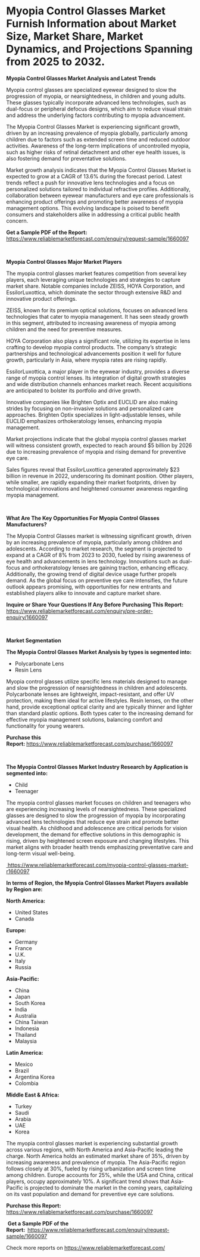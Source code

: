 <p><h1>Myopia Control Glasses Market Furnish Information about Market Size, Market Share, Market Dynamics, and Projections Spanning from 2025 to 2032.</h1></p><p><strong>Myopia Control Glasses Market Analysis and Latest Trends</strong></p>
<p><p>Myopia control glasses are specialized eyewear designed to slow the progression of myopia, or nearsightedness, in children and young adults. These glasses typically incorporate advanced lens technologies, such as dual-focus or peripheral defocus designs, which aim to reduce visual strain and address the underlying factors contributing to myopia advancement.</p><p>The Myopia Control Glasses Market is experiencing significant growth, driven by an increasing prevalence of myopia globally, particularly among children due to factors such as extended screen time and reduced outdoor activities. Awareness of the long-term implications of uncontrolled myopia, such as higher risks of retinal detachment and other eye health issues, is also fostering demand for preventative solutions.</p><p>Market growth analysis indicates that the Myopia Control Glasses Market is expected to grow at a CAGR of 13.6% during the forecast period. Latest trends reflect a push for innovative lens technologies and a focus on personalized solutions tailored to individual refractive profiles. Additionally, collaboration between eyewear manufacturers and eye care professionals is enhancing product offerings and promoting better awareness of myopia management options. This evolving landscape is poised to benefit consumers and stakeholders alike in addressing a critical public health concern.</p></p>
<p><strong>Get a Sample PDF of the Report:&nbsp;</strong> <a href="https://www.reliablemarketforecast.com/enquiry/request-sample/1660097?utm_campaign=2195&utm_medium=2&utm_source=Github&utm_content=ia&utm_term=08022025&utm_id=myopia-control-glasses">https://www.reliablemarketforecast.com/enquiry/request-sample/1660097</a></p>
<p>&nbsp;</p>
<p><strong>Myopia Control Glasses Major Market Players</strong></p>
<p><p>The myopia control glasses market features competition from several key players, each leveraging unique technologies and strategies to capture market share. Notable companies include ZEISS, HOYA Corporation, and EssilorLuxottica, which dominate the sector through extensive R&D and innovative product offerings.</p><p>ZEISS, known for its premium optical solutions, focuses on advanced lens technologies that cater to myopia management. It has seen steady growth in this segment, attributed to increasing awareness of myopia among children and the need for preventive measures.</p><p>HOYA Corporation also plays a significant role, utilizing its expertise in lens crafting to develop myopia control products. The company’s strategic partnerships and technological advancements position it well for future growth, particularly in Asia, where myopia rates are rising rapidly.</p><p>EssilorLuxottica, a major player in the eyewear industry, provides a diverse range of myopia control lenses. Its integration of digital growth strategies and wide distribution channels enhances market reach. Recent acquisitions are anticipated to bolster its portfolio and drive growth.</p><p>Innovative companies like Brighten Optix and EUCLID are also making strides by focusing on non-invasive solutions and personalized care approaches. Brighten Optix specializes in light-adjustable lenses, while EUCLID emphasizes orthokeratology lenses, enhancing myopia management.</p><p>Market projections indicate that the global myopia control glasses market will witness consistent growth, expected to reach around $5 billion by 2026 due to increasing prevalence of myopia and rising demand for preventive eye care. </p><p>Sales figures reveal that EssilorLuxottica generated approximately $23 billion in revenue in 2022, underscoring its dominant position. Other players, while smaller, are rapidly expanding their market footprints, driven by technological innovations and heightened consumer awareness regarding myopia management.</p></p>
<p>&nbsp;</p>
<p><strong>What Are The Key Opportunities For Myopia Control Glasses Manufacturers?</strong></p>
<p><p>The Myopia Control Glasses market is witnessing significant growth, driven by an increasing prevalence of myopia, particularly among children and adolescents. According to market research, the segment is projected to expand at a CAGR of 8% from 2023 to 2030, fueled by rising awareness of eye health and advancements in lens technology. Innovations such as dual-focus and orthokeratology lenses are gaining traction, enhancing efficacy. Additionally, the growing trend of digital device usage further propels demand. As the global focus on preventive eye care intensifies, the future outlook appears promising, with opportunities for new entrants and established players alike to innovate and capture market share.</p></p>
<p><strong>Inquire or Share Your Questions If Any Before Purchasing This Report:</strong> <a href="https://www.reliablemarketforecast.com/enquiry/pre-order-enquiry/1660097?utm_campaign=2195&utm_medium=2&utm_source=Github&utm_content=ia&utm_term=08022025&utm_id=myopia-control-glasses">https://www.reliablemarketforecast.com/enquiry/pre-order-enquiry/1660097</a></p>
<p>&nbsp;</p>
<p><strong>Market Segmentation</strong></p>
<p><strong>The Myopia Control Glasses Market Analysis by types is segmented into:</strong></p>
<p><ul><li>Polycarbonate Lens</li><li>Resin Lens</li></ul></p>
<p><p>Myopia control glasses utilize specific lens materials designed to manage and slow the progression of nearsightedness in children and adolescents. Polycarbonate lenses are lightweight, impact-resistant, and offer UV protection, making them ideal for active lifestyles. Resin lenses, on the other hand, provide exceptional optical clarity and are typically thinner and lighter than standard plastic options. Both types cater to the increasing demand for effective myopia management solutions, balancing comfort and functionality for young wearers.</p></p>
<p><strong>Purchase this Report:&nbsp;</strong><a href="https://www.reliablemarketforecast.com/purchase/1660097?utm_campaign=2195&utm_medium=2&utm_source=Github&utm_content=ia&utm_term=08022025&utm_id=myopia-control-glasses">https://www.reliablemarketforecast.com/purchase/1660097</a></p>
<p>&nbsp;</p>
<p><strong>The Myopia Control Glasses Market Industry Research by Application is segmented into:</strong></p>
<p><ul><li>Child</li><li>Teenager</li></ul></p>
<p><p>The myopia control glasses market focuses on children and teenagers who are experiencing increasing levels of nearsightedness. These specialized glasses are designed to slow the progression of myopia by incorporating advanced lens technologies that reduce eye strain and promote better visual health. As childhood and adolescence are critical periods for vision development, the demand for effective solutions in this demographic is rising, driven by heightened screen exposure and changing lifestyles. This market aligns with broader health trends emphasizing preventative care and long-term visual well-being.</p></p>
<p><a href="https://www.reliablemarketforecast.com/myopia-control-glasses-market-r1660097?utm_campaign=2195&utm_medium=2&utm_source=Github&utm_content=ia&utm_term=08022025&utm_id=myopia-control-glasses">&nbsp;https://www.reliablemarketforecast.com/myopia-control-glasses-market-r1660097</a></p>
<p><strong>In terms of Region, the Myopia Control Glasses Market Players available by Region are:</strong></p>
<p>
    <p> <strong> North America: </strong>
        <ul>
            <li>United States</li>
            <li>Canada</li>
        </ul>
        </p> 
    <p> <strong> Europe: </strong>
        <ul>
            <li>Germany</li>
            <li>France</li>
            <li>U.K.</li>
            <li>Italy</li>
            <li>Russia</li>
        </ul>
        </p> 
    <p> <strong> Asia-Pacific: </strong>
        <ul>
            <li>China</li>
            <li>Japan</li>
            <li>South Korea</li>
            <li>India</li>
            <li>Australia</li>
            <li>China Taiwan</li>
            <li>Indonesia</li>
            <li>Thailand</li>
            <li>Malaysia</li>
        </ul>
        </p> 
    <p> <strong> Latin America: </strong>
        <ul>
            <li>Mexico</li>
            <li>Brazil</li>
            <li>Argentina Korea</li>
            <li>Colombia</li>
        </ul>
        </p> 
    <p> <strong> Middle East & Africa: </strong>
        <ul>
            <li>Turkey</li>
            <li>Saudi</li>
            <li>Arabia</li>
            <li>UAE</li>
            <li>Korea</li>
        </ul>
    </p>
    </p>
<p><p>The myopia control glasses market is experiencing substantial growth across various regions, with North America and Asia-Pacific leading the charge. North America holds an estimated market share of 35%, driven by increasing awareness and prevalence of myopia. The Asia-Pacific region follows closely at 30%, fueled by rising urbanization and screen time among children. Europe accounts for 25%, while the USA and China, critical players, occupy approximately 10%. A significant trend shows that Asia-Pacific is projected to dominate the market in the coming years, capitalizing on its vast population and demand for preventive eye care solutions.</p></p>
<p><strong>Purchase this Report: </strong><a href="https://www.reliablemarketforecast.com/purchase/1660097?utm_campaign=2195&utm_medium=2&utm_source=Github&utm_content=ia&utm_term=08022025&utm_id=myopia-control-glasses">https://www.reliablemarketforecast.com/purchase/1660097</a></p>
<p>&nbsp;<strong>Get a Sample PDF of the Report:&nbsp;&nbsp;</strong><a href="https://www.reliablemarketforecast.com/enquiry/request-sample/1660097?utm_campaign=2195&utm_medium=2&utm_source=Github&utm_content=ia&utm_term=08022025&utm_id=myopia-control-glasses">https://www.reliablemarketforecast.com/enquiry/request-sample/1660097</a></p>
<p><strong></strong></p>
<p>Check more reports on <a href="https://www.reliablemarketforecast.com/?utm_campaign=2195&utm_medium=2&utm_source=Github&utm_content=ia&utm_term=08022025&utm_id=myopia-control-glasses">https://www.reliablemarketforecast.com/</a></p>